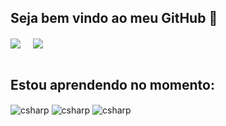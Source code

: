 ## Seja bem vindo ao meu GitHub 👋

<div>
  <img align="center" class="img" src="https://github-readme-stats.vercel.app/api/top-langs/?username=Abnersampf&layout=donut&theme=github_dark" />
  &nbsp;&nbsp;&nbsp;
  <img align="center" class="img" src="https://github-readme-stats.vercel.app/api?username=Abnersampf&show_icons=true&theme=github_dark" />
</div>
<br>

  ## Estou aprendendo no momento:


<div style="display: inline_block">
  <img align="center" alt="csharp" src="https://img.shields.io/badge/C%23-239120?style=for-the-badge&logo=c-sharp&logoColor=white" />
  <img align="center" alt="csharp" src="https://img.shields.io/badge/.NET-5C2D91?style=for-the-badge&logo=.net&logoColor=white" />
  <img align="center" alt="csharp" src="https://img.shields.io/badge/python-3670A0?style=for-the-badge&logo=python&logoColor=ffdd54" />
</div>
